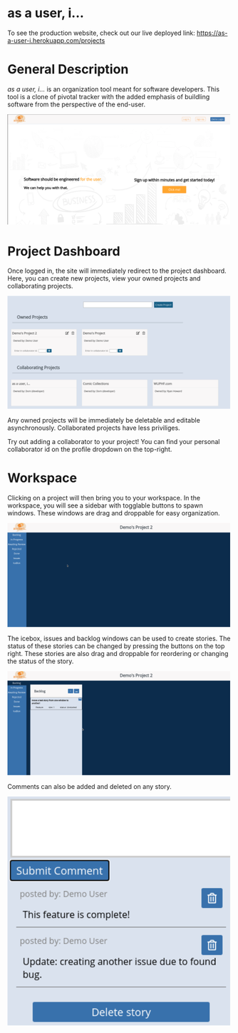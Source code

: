 # as a user, i...
To see the production website, check out our live deployed link: https://as-a-user-i.herokuapp.com/projects

# General Description

*as a user, i...* is an organization tool meant for software developers.  This tool is a clone of pivotal tracker with the added emphasis of buildling software from the perspective of the end-user.

<img src="./frontend/public/readme/intro.jpg" alt="Project Landing Page" width="500"/>

# Project Dashboard

Once logged in, the site will immediately redirect to the project dashboard.  Here, you can create new projects, view your owned projects and collaborating projects.

<img src="./frontend/public/readme/projectDash.jpg" alt="Project Dashboard" width="500"/>

 Any owned projects will be immediately be deletable and editable asynchronously.  Collaborated projects have less priviliges.

Try out adding a collaborator to your project!  You can find your personal collaborator id on the profile dropdown on the top-right.

# Workspace 
Clicking on a project will then bring you to your workspace.  In the workspace, you will see a sidebar with togglable buttons to spawn windows.  These windows are drag and droppable for easy organization.

<img src="./frontend/public/readme/windowDrag.gif" alt="Window Drag Showcase" width="500"/>

The icebox, issues and backlog windows can be used to create stories. The status of these stories can be changed by pressing the buttons on the top right.  These stories are also drag and droppable for reordering or changing the status of the story.

<img src="./frontend/public/readme/storyDrag.gif" alt="Story Drag Showcase" width="500"/>

Comments can also be added and deleted on any story.

<img src="./frontend/public/readme/comment.jpg" alt="Comments Example" width="500"/>


